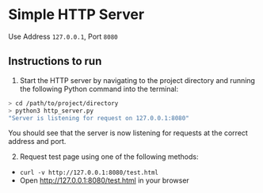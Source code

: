 # Simple HTTP Server

Use Address `127.0.0.1`, Port `8080`

## Instructions to run

1. Start the HTTP server by navigating to the project directory and running the following Python command into the terminal:

```bash
> cd /path/to/project/directory
> python3 http_server.py
"Server is listening for request on 127.0.0.1:8080"
```
You should see that the server is now listening for requests at the correct address and port.

2. Request test page using one of the following methods:
- `curl -v http://127.0.0.1:8080/test.html`
- Open http://127.0.0.1:8080/test.html in your browser
